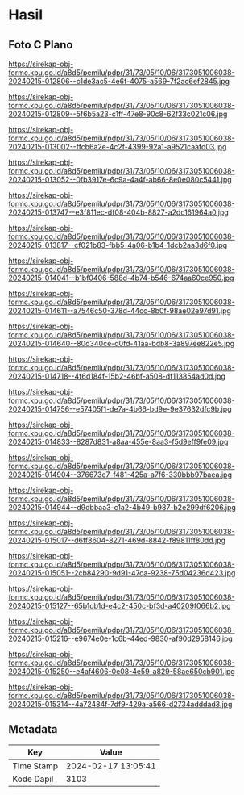 # Hasil

## Foto C Plano

https://sirekap-obj-formc.kpu.go.id/a8d5/pemilu/pdpr/31/73/05/10/06/3173051006038-20240215-012806--c1de3ac5-4e6f-4075-a569-7f2ac6ef2845.jpg

https://sirekap-obj-formc.kpu.go.id/a8d5/pemilu/pdpr/31/73/05/10/06/3173051006038-20240215-012809--5f6b5a23-c1ff-47e8-90c8-62f33c021c06.jpg

https://sirekap-obj-formc.kpu.go.id/a8d5/pemilu/pdpr/31/73/05/10/06/3173051006038-20240215-013002--ffcb6a2e-4c2f-4399-92a1-a9521caafd03.jpg

https://sirekap-obj-formc.kpu.go.id/a8d5/pemilu/pdpr/31/73/05/10/06/3173051006038-20240215-013052--0fb3917e-6c9a-4a4f-ab66-8e0e080c5441.jpg

https://sirekap-obj-formc.kpu.go.id/a8d5/pemilu/pdpr/31/73/05/10/06/3173051006038-20240215-013747--e3f811ec-df08-404b-8827-a2dc161964a0.jpg

https://sirekap-obj-formc.kpu.go.id/a8d5/pemilu/pdpr/31/73/05/10/06/3173051006038-20240215-013817--cf021b83-fbb5-4a06-b1b4-1dcb2aa3d6f0.jpg

https://sirekap-obj-formc.kpu.go.id/a8d5/pemilu/pdpr/31/73/05/10/06/3173051006038-20240215-014041--b1bf0406-588d-4b74-b546-674aa60ce950.jpg

https://sirekap-obj-formc.kpu.go.id/a8d5/pemilu/pdpr/31/73/05/10/06/3173051006038-20240215-014611--a7546c50-378d-44cc-8b0f-98ae02e97d91.jpg

https://sirekap-obj-formc.kpu.go.id/a8d5/pemilu/pdpr/31/73/05/10/06/3173051006038-20240215-014640--80d340ce-d0fd-41aa-bdb8-3a897ee822e5.jpg

https://sirekap-obj-formc.kpu.go.id/a8d5/pemilu/pdpr/31/73/05/10/06/3173051006038-20240215-014718--4f6d184f-15b2-46bf-a508-df113854ad0d.jpg

https://sirekap-obj-formc.kpu.go.id/a8d5/pemilu/pdpr/31/73/05/10/06/3173051006038-20240215-014756--e57405f1-de7a-4b66-bd9e-9e37632dfc9b.jpg

https://sirekap-obj-formc.kpu.go.id/a8d5/pemilu/pdpr/31/73/05/10/06/3173051006038-20240215-014833--8287d831-a8aa-455e-8aa3-f5d9eff9fe09.jpg

https://sirekap-obj-formc.kpu.go.id/a8d5/pemilu/pdpr/31/73/05/10/06/3173051006038-20240215-014904--376673e7-f481-425a-a7f6-330bbb97baea.jpg

https://sirekap-obj-formc.kpu.go.id/a8d5/pemilu/pdpr/31/73/05/10/06/3173051006038-20240215-014944--d9dbbaa3-c1a2-4b49-b987-b2e299df6206.jpg

https://sirekap-obj-formc.kpu.go.id/a8d5/pemilu/pdpr/31/73/05/10/06/3173051006038-20240215-015017--d6ff8604-8271-469d-8842-f89811ff80dd.jpg

https://sirekap-obj-formc.kpu.go.id/a8d5/pemilu/pdpr/31/73/05/10/06/3173051006038-20240215-015051--2cb84290-9d91-47ca-9238-75d04236d423.jpg

https://sirekap-obj-formc.kpu.go.id/a8d5/pemilu/pdpr/31/73/05/10/06/3173051006038-20240215-015127--65b1db1d-e4c2-450c-bf3d-a40209f066b2.jpg

https://sirekap-obj-formc.kpu.go.id/a8d5/pemilu/pdpr/31/73/05/10/06/3173051006038-20240215-015216--e9674e0e-1c6b-44ed-9830-af90d2958146.jpg

https://sirekap-obj-formc.kpu.go.id/a8d5/pemilu/pdpr/31/73/05/10/06/3173051006038-20240215-015250--e4af4606-0e08-4e59-a829-58ae650cb901.jpg

https://sirekap-obj-formc.kpu.go.id/a8d5/pemilu/pdpr/31/73/05/10/06/3173051006038-20240215-015314--4a72484f-7df9-429a-a566-d2734adddad3.jpg


## Metadata

| Key        | Value               |
| ---------- | ------------------- |
| Time Stamp | 2024-02-17 13:05:41 |
| Kode Dapil | 3103                |



